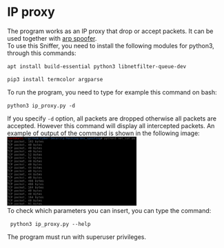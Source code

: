# IP proxy
The program works as an IP proxy that drop or accept packets. It can be used together with [arp spoofer](../arp_spoofer/). <br>
To use this Sniffer, you need to install the following modules for python3, through this commands:
<pre lang="bash"><code>apt install build-essential python3 libnetfilter-queue-dev</code></pre>
<pre lang="bash"><code>pip3 install termcolor argparse</code></pre>
To run the program, you need to type for example this command on bash:
<pre lang="bash"><code>python3 ip_proxy.py -d</code></pre>
If you specify <code>-d</code> option, all packets are dropped otherwise all packets are accepted. However this command will display all intercepted packets. An example of output of the command is shown in the following image:<br>
<img src="output.png" width="300" alt="output"><br>
To check which parameters you can insert, you can type the command:
<pre lang="bash"><code> python3 ip_proxy.py --help </code></pre>
The program must run with superuser privileges.
